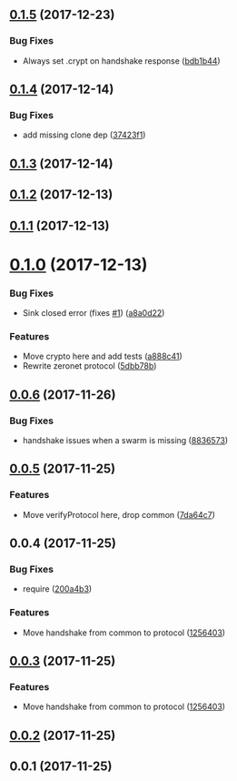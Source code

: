 <a name="0.1.5"></a>
## [0.1.5](https://github.com/ZeroNetJS/zeronet-protocol/compare/v0.1.4...v0.1.5) (2017-12-23)


### Bug Fixes

* Always set .crypt on handshake response ([bdb1b44](https://github.com/ZeroNetJS/zeronet-protocol/commit/bdb1b44))



<a name="0.1.4"></a>
## [0.1.4](https://github.com/ZeroNetJS/zeronet-protocol/compare/v0.1.3...v0.1.4) (2017-12-14)


### Bug Fixes

* add missing clone dep ([37423f1](https://github.com/ZeroNetJS/zeronet-protocol/commit/37423f1))



<a name="0.1.3"></a>
## [0.1.3](https://github.com/ZeroNetJS/zeronet-protocol/compare/v0.1.2...v0.1.3) (2017-12-14)



<a name="0.1.2"></a>
## [0.1.2](https://github.com/ZeroNetJS/zeronet-protocol/compare/v0.1.1...v0.1.2) (2017-12-13)



<a name="0.1.1"></a>
## [0.1.1](https://github.com/ZeroNetJS/zeronet-protocol/compare/v0.1.0...v0.1.1) (2017-12-13)



<a name="0.1.0"></a>
# [0.1.0](https://github.com/ZeroNetJS/zeronet-protocol/compare/v0.0.6...v0.1.0) (2017-12-13)


### Bug Fixes

* Sink closed error (fixes [#1](https://github.com/ZeroNetJS/zeronet-protocol/issues/1)) ([a8a0d22](https://github.com/ZeroNetJS/zeronet-protocol/commit/a8a0d22))


### Features

* Move crypto here and add tests ([a888c41](https://github.com/ZeroNetJS/zeronet-protocol/commit/a888c41))
* Rewrite zeronet protocol ([5dbb78b](https://github.com/ZeroNetJS/zeronet-protocol/commit/5dbb78b))



<a name="0.0.6"></a>
## [0.0.6](https://github.com/ZeroNetJS/zeronet-js/compare/v0.0.5...v0.0.6) (2017-11-26)


### Bug Fixes

* handshake issues when a swarm is missing ([8836573](https://github.com/ZeroNetJS/zeronet-js/commit/8836573))



<a name="0.0.5"></a>
## [0.0.5](https://github.com/ZeroNetJS/zeronet-js/compare/v0.0.4...v0.0.5) (2017-11-25)


### Features

* Move verifyProtocol here, drop common ([7da64c7](https://github.com/ZeroNetJS/zeronet-js/commit/7da64c7))



<a name="0.0.4"></a>
## 0.0.4 (2017-11-25)


### Bug Fixes

* require ([200a4b3](https://github.com/ZeroNetJS/zeronet-js/commit/200a4b3))


### Features

* Move handshake from common to protocol ([1256403](https://github.com/ZeroNetJS/zeronet-js/commit/1256403))



<a name="0.0.3"></a>
## [0.0.3](https://github.com/ZeroNetJS/zeronet-js/compare/v0.0.2...v0.0.3) (2017-11-25)


### Features

* Move handshake from common to protocol ([1256403](https://github.com/ZeroNetJS/zeronet-js/commit/1256403))



<a name="0.0.2"></a>
## [0.0.2](https://github.com/ZeroNetJS/zeronet-js/compare/v0.0.1...v0.0.2) (2017-11-25)



<a name="0.0.1"></a>
## 0.0.1 (2017-11-25)



